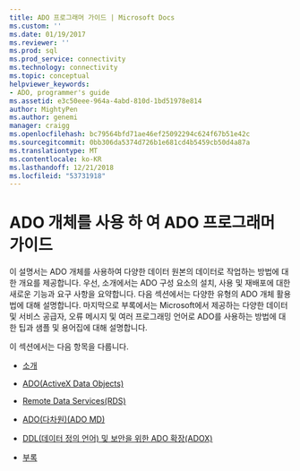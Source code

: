 ```yaml
---
title: ADO 프로그래머 가이드 | Microsoft Docs
ms.custom: ''
ms.date: 01/19/2017
ms.reviewer: ''
ms.prod: sql
ms.prod_service: connectivity
ms.technology: connectivity
ms.topic: conceptual
helpviewer_keywords:
- ADO, programmer's guide
ms.assetid: e3c50eee-964a-4abd-810d-1bd51978e814
author: MightyPen
ms.author: genemi
manager: craigg
ms.openlocfilehash: bc79564bfd71ae46ef25092294c624f67b51e42c
ms.sourcegitcommit: 0bb306da5374d726b1e681cd4b5459cb50d4a87a
ms.translationtype: MT
ms.contentlocale: ko-KR
ms.lasthandoff: 12/21/2018
ms.locfileid: "53731918"
---
```

# <a name="ado-programmers-guide-for-using-ado-objects"></a>ADO 개체를 사용 하 여 ADO 프로그래머 가이드
이 설명서는 ADO 개체를 사용하여 다양한 데이터 원본의 데이터로 작업하는 방법에 대한 개요를 제공합니다. 우선, 소개에서는 ADO 구성 요소의 설치, 사용 및 재배포에 대한 새로운 기능과 요구 사항을 요약합니다. 다음 섹션에서는 다양한 유형의 ADO 개체 활용법에 대해 설명합니다. 마지막으로 부록에서는 Microsoft에서 제공하는 다양한 데이터 및 서비스 공급자, 오류 메시지 및 여러 프로그래밍 언어로 ADO를 사용하는 방법에 대한 팁과 샘플 및 용어집에 대해 설명합니다.

 이 섹션에서는 다음 항목을 다룹니다.

-   [소개](../../ado/guide/ado-introduction.md)

-   [ADO(ActiveX Data Objects)](../../ado/guide/data/activex-data-objects-ado.md)

-   [Remote Data Services(RDS)](../../ado/guide/remote-data-service/remote-data-service-rds.md)

-   [ADO(다차원)(ADO MD)](../../ado/guide/multidimensional/ado-multidimensional-ado-md.md)

-   [DDL(데이터 정의 언어) 및 보안을 위한 ADO 확장(ADOX)](../../ado/guide/extensions/ado-extensions-for-data-definition-language-and-security-adox.md)

-   [부록](../../ado/guide/appendixes/ado-appendixes.md)
